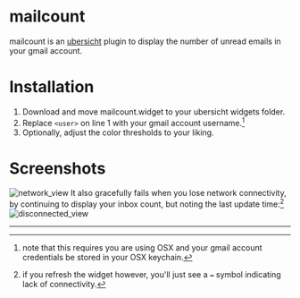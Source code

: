 mailcount
=========

mailcount is an [ubersicht](https://github.com/felixhageloh/uebersicht) plugin to display the number of unread emails in your gmail account.

Installation
============
1. Download and move mailcount.widget to your ubersicht widgets folder.
2. Replace `<user>` on line 1 with your gmail account username.[^1]
3. Optionally, adjust the color thresholds to your liking.

Screenshots
===========
![network_view](network_view.png)
It also gracefully fails when you lose network connectivity, by continuing to display your inbox count, but noting the last update time:[^2]
![disconnected_view](disconnected_view.png)

---
[^1]: note that this requires you are using OSX and your gmail account credentials be stored in your OSX keychain.
[^2]: if you refresh the widget however, you'll just see a `↭` symbol indicating lack of connectivity.
